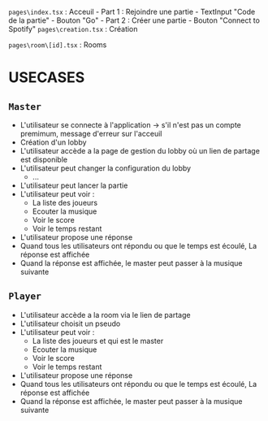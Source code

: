 `pages\index.tsx` : Acceuil
    - Part 1 : Rejoindre une partie
        - TextInput "Code de la partie"
        - Bouton "Go"
    - Part 2 : Créer une partie
        - Bouton "Connect to Spotify"
`pages\creation.tsx` : Création

`pages\room\[id].tsx` : Rooms


# USECASES

## `Master`
- L'utilisateur se connecte à l'application
-> s'il n'est pas un compte premimum, message d'erreur sur l'acceuil
- Création d'un lobby
- L'utilisateur accède a la page de gestion du lobby où un lien de partage est disponible
- L'utilisateur peut changer la configuration du lobby
  - ...
- L'utilisateur peut lancer la partie
- L'utilisateur peut voir :
  - La liste des joueurs
  - Ecouter la musique
  - Voir le score
  - Voir le temps restant
- L'utilisateur propose une réponse
- Quand tous les utilisateurs ont répondu ou que le temps est écoulé, La réponse est affichée
- Quand la réponse est affichée, le master peut passer à la musique suivante

## `Player`
- L'utilisateur accède a la room via le lien de partage
- L'utilisateur choisit un pseudo
- L'utilisateur peut voir :
  - La liste des joueurs et qui est le master
  - Ecouter la musique
  - Voir le score
  - Voir le temps restant
- L'utilisateur propose une réponse
- Quand tous les utilisateurs ont répondu ou que le temps est écoulé, La réponse est affichée
- Quand la réponse est affichée, le master peut passer à la musique suivante